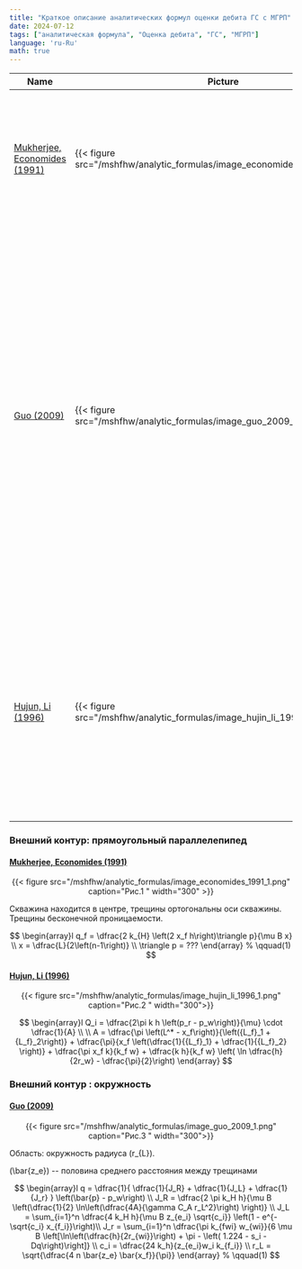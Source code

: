 ```yaml
---
title: "Краткое описание аналитических формул оценки дебита ГС с МГРП"
date: 2024-07-12
tags: ["аналитическая формула", "Оценка дебита", "ГС", "МГРП"]
language: 'ru-Ru'
math: true
---
```


<table>
  <thead>
    <tr>
      <th>Name</th>
      <th>Picture</th>
      <th>Description</th>
      <th>Formula</th>
    </tr>
  </thead>
  <tbody>
    <tr>
      <td><a href ="../analytic_formulas/economides_1991">Mukherjee, Economides (1991)</a></td>
      <td>{{< figure src="/mshfhw/analytic_formulas/image_economides_1991_1.png">}}</td>
      <td>
        Область решения: прямоугольный параллелепипед. Скважина находится в центре, трещины ортогональны оси скважины. Трещины бесконечной проницаемости. 
      </td>
      <td>
      $$
        \begin{array}l
            q_f = \dfrac{2 k_{H} \left(2 x_f h\right)\triangle p}{\mu B x} \\
            x = \dfrac{L}{2\left(n-1\right)} \\
            \triangle p = ???
        \end{array}
        % \qquad(1)
      $$
      </td>
    </tr>
    <tr>
      <td><a href ="../analytic_formulas/guo_2009">Guo (2009)</a></td>
      <td>{{< figure src="/mshfhw/analytic_formulas/image_guo_2009_1.png">}}</td>
      <td>
        Область: окружность радиуса \(r_{L}\).
        \(\bar{z_e}\) -- половина среднего расстояния между трещинами
      </td>
      <td>
      $$
        \begin{array}l
            q = \dfrac{1}{ \dfrac{1}{J_R} + \dfrac{1}{J_L} + \dfrac{1}{J_r} } \left(\bar{p} - p_w\right) \\
            J_R = \dfrac{2 \pi k_H h}{\mu B \left(\dfrac{1}{2} \ln\left(\dfrac{4A}{\gamma C_A r_L^2}\right) \right)} \\
            J_L = \sum_{i=1}^n \dfrac{4 k_H h}{\mu B z_{e_i} \sqrt{c_i}} \left(1 - e^{-\sqrt{c_i} x_{f_i}}\right)\\
            J_r = \sum_{i=1}^n \dfrac{\pi k_{fwi} w_{wi}}{6 \mu B \left[\ln\left(\dfrac{h}{2r_{wi}}\right) + \pi - \left( 1.224 - s_i - Dq\right)\right]} \\
            c_i = \dfrac{24 k_h}{z_{e_i}w_i k_{f_i}} \\
            r_L = \sqrt{\dfrac{4 n \bar{z_e} \bar{x_f}}{\pi}}
        \end{array}
        % \qquad(1)
      $$
      </td>
    </tr>
    <tr>
      <td><a href ="../analytic_formulas/hujun_li_1996">Hujun, Li (1996)</a></td>
      <td>{{< figure src="/mshfhw/analytic_formulas/image_hujin_li_1996_1.png">}}</td>
      <td>
      Описание
      </td>
      <td>
      $$
        \begin{array}l
          Q_i = \dfrac{2\pi k h \left(p_r - p_w\right)}{\mu} \cdot \dfrac{1}{A} \\
          A = \dfrac{\pi \left(L^* - x_f\right)}{\left({L_f}_1 + {L_f}_2\right)} + 
              \dfrac{\pi}{x_f \left(\dfrac{1}{{L_f}_1} + \dfrac{1}{{L_f}_2} \right)} + \\
              \dfrac{\pi x_f k}{k_f w} +
              \dfrac{k h}{k_f w} \left( \ln \dfrac{h}{2r_w} - \dfrac{\pi}{2}\right)
        \end{array}
      $$
      </td>
    </tr>
  </tbody>
</table>

### Внешний контур: прямоугольный параллелепипед

#### <a href ="../analytic_formulas/economides_1991">Mukherjee, Economides (1991)</a>

<center>
{{< figure src="/mshfhw/analytic_formulas/image_economides_1991_1.png" caption="Рис.1 " width="300" >}}
</center>

Скважина находится в центре, трещины ортогональны оси скважины. 
Трещины бесконечной проницаемости. 

$$
        \begin{array}l
            q_f = \dfrac{2 k_{H} \left(2 x_f h\right)\triangle p}{\mu B x} \\
            x = \dfrac{L}{2\left(n-1\right)} \\
            \triangle p = ???
        \end{array}
        % \qquad(1)
$$

#### <a href ="../analytic_formulas/hujun_li_1996">Hujun, Li (1996)</a>

<center>{{< figure src="/mshfhw/analytic_formulas/image_hujin_li_1996_1.png"  caption="Рис.2 " width="300">}}</center>

$$
  \begin{array}l
    Q_i = \dfrac{2\pi k h \left(p_r - p_w\right)}{\mu} \cdot \dfrac{1}{A} \\ \\
    A = \dfrac{\pi \left(L^* - x_f\right)}{\left({L_f}_1 + {L_f}_2\right)} + 
        \dfrac{\pi}{x_f \left(\dfrac{1}{{L_f}_1} + \dfrac{1}{{L_f}_2} \right)} + 
        \dfrac{\pi x_f k}{k_f w} +
        \dfrac{k h}{k_f w} \left( \ln \dfrac{h}{2r_w} - \dfrac{\pi}{2}\right)
  \end{array}
$$

### Внешний контур : окружность

#### <a href ="../analytic_formulas/guo_2009">Guo (2009)</a>

<center> {{< figure src="/mshfhw/analytic_formulas/image_guo_2009_1.png" caption="Рис.3 " width="300">}} </center>

Область: окружность радиуса \(r_{L}\).         

\(\bar{z_e}\) -- половина среднего расстояния между трещинами

$$
  \begin{array}l
      q = \dfrac{1}{ \dfrac{1}{J_R} + \dfrac{1}{J_L} + \dfrac{1}{J_r} } \left(\bar{p} - p_w\right) \\
      J_R = \dfrac{2 \pi k_H h}{\mu B \left(\dfrac{1}{2} \ln\left(\dfrac{4A}{\gamma C_A r_L^2}\right) \right)} \\
      J_L = \sum_{i=1}^n \dfrac{4 k_H h}{\mu B z_{e_i} \sqrt{c_i}} \left(1 - e^{-\sqrt{c_i} x_{f_i}}\right)\\
      J_r = \sum_{i=1}^n \dfrac{\pi k_{fwi} w_{wi}}{6 \mu B \left[\ln\left(\dfrac{h}{2r_{wi}}\right) + \pi - \left( 1.224 - s_i - Dq\right)\right]} \\
      c_i = \dfrac{24 k_h}{z_{e_i}w_i k_{f_i}} \\
      r_L = \sqrt{\dfrac{4 n \bar{z_e} \bar{x_f}}{\pi}}
  \end{array}
  % \qquad(1)
$$



